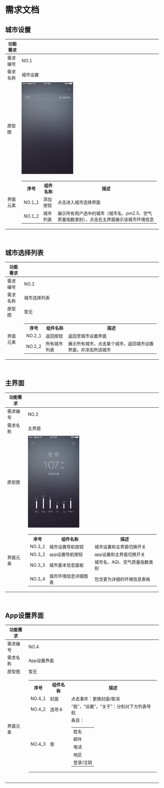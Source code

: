# 需求文档

## 城市设置


|功能需求 |  |
| - | - |
| 需求编号| NO.1|
| 需求名称| 城市设置 |
| 原型图 | <img src="Page1@2x.png" height=300 />  |
| 界面元素| <table><tr><th>序号</th><th>组件名称</th><th>描述</th></tr><tr><td>NO.1_1</td><td>添加按钮</td><td>点击进入城市选择界面 </td></tr><tr><td> NO.1_2 </td><td>城市列表</td><td>展示所有用户选中的城市（城市名、pm2.5、空气质量指数类别），点击在主界面展示该城市环境信息</td></tr></table> |

<br />

## 城市选择列表
|功能需求 |  |
| - | - |
| 需求编号| NO.2|
| 需求名称| 城市选择列表 |
| 原型图 | 暂无  |
| 界面元素| <table><tr><th>序号</th><th>组件名称</th><th>描述</th></tr><tr><td>NO.2_1</td><td>返回按钮</td><td>返回至城市设置界面 </td></tr><tr><td> NO.2_2 </td><td>所有城市列表</td><td>展示所有城市，点击某个城市，返回城市设置界面，并添加所选城市</td></tr></table> |

<br />

## 主界面

|功能需求 | |
| - | - |
| 需求编号| NO.3|
| 需求名称| 主界面 |
| 原型图 | <img src="Page3@2x.png" height=300 />  |
| 界面元素| <table><tr><th>序号</th><th>组件名称</th><th>描述</th></tr><tr><td>NO.3_1</td><td>城市设置导航按钮</td><td>城市设置和主界面切换开关 </td></tr><tr><td>NO.3_2</td><td>app设置导航按钮</td><td>app设置和主界面切换开关</td></tr><tr><td>NO.3_3</td><td>城市基本信息面板</td><td>城市名、AQI、空气质量指数类别</td></tr><tr><td>NO.3_4</td><td>城市环境信息详细图表</td><td>包含更为详细的环境信息表格</td></tr></table> |

<br />

## App设置界面

|功能需求 | |
| - | - |
| 需求编号| NO.4|
| 需求名称| App设置界面 |
| 原型图 | 暂无  |
| 界面元素| <table><tr><th>序号</th><th>组件名称</th><th>描述</th></tr><tr><td>NO.4_1</td><td>封面 </td><td>点击事件：更换封面/取消</td></tr><tr><td>NO.4_2</td><td>选项卡</td><td>“我”，“设置”，“关于”：分别对下方列表导航</td></tr><tr><td>NO.4_3</td><td>我</td><td>条目：<table><tr><td>姓名</td><tr/><tr><td>邮件</td><tr/><tr><td>电话</td><tr/><tr><td>地区</td><tr><td>登录/注销</td></table></td></tr>

<br />